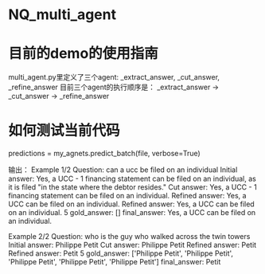 # NQ_multi_agent

# 目前的demo的使用指南

multi_agent.py里定义了三个agent: _extract_answer, _cut_answer, _refine_answer
目前三个agent的执行顺序是：
_extract_answer -> _cut_answer -> _refine_answer


# 如何测试当前代码
predictions = my_agnets.predict_batch(file, verbose=True)

输出：
Example 1/2
Question: can a ucc be filed on an individual
Initial answer: Yes, a UCC - 1 financing statement can be filed on an individual, as it is filed "in the state where the debtor resides."
Cut answer: Yes, a UCC - 1 financing statement can be filed on an individual.
Refined answer: Yes, a UCC can be filed on an individual.
Refined answer: Yes, a UCC can be filed on an individual.
5
gold_answer: []
final_answer: Yes, a UCC can be filed on an individual.


Example 2/2
Question: who is the guy who walked across the twin towers
Initial answer: Philippe Petit
Cut answer: Philippe Petit
Refined answer: Petit
Refined answer: Petit
5
gold_answer: ['Philippe Petit', 'Philippe Petit', 'Philippe Petit', 'Philippe Petit', 'Philippe Petit']
final_answer: Petit
